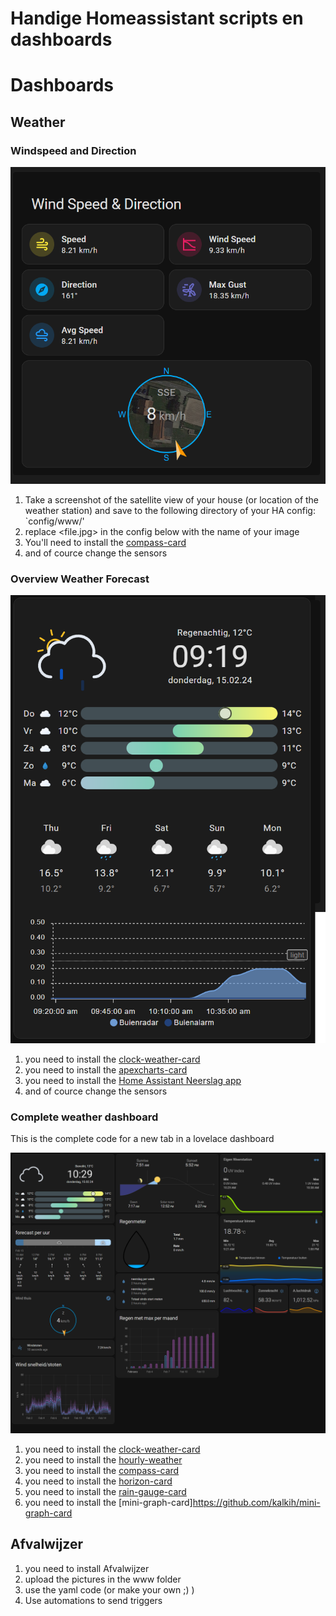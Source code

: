 # Handige Homeassistant scripts en dashboards


# Dashboards

## Weather

### Windspeed and Direction

![windspeed and direction](/Dashboards/LoveLace/Weather/Windspeed_and_direction.png "windspeed and direction")

1. Take a screenshot of the satellite view of your house (or location of the weather station) and save to the following directory of your HA config: `config/www/'
2. replace <file.jpg> in the config below with the name of your image
3. You'll need to install the [compass-card](https://github.com/tomvanswam/compass-card)
4. and of cource change the sensors

### Overview Weather Forecast

![overview weather forecast](/Dashboards/LoveLace/Weather/Overview_Weather_forecast.png "overview weather forecast")

1. you need to install the [clock-weather-card](https://github.com/pkissling/clock-weather-card)
2. you need to install the [apexcharts-card](https://github.com/RomRider/apexcharts-card)
3. you need to install the [Home Assistant Neerslag app](https://github.com/aex351/home-assistant-neerslag-app)
4. and of cource change the sensors

### Complete weather dashboard

This is the complete code for a new tab in a lovelace dashboard

![complete weather dashboard](/Dashboards/LoveLace/Weather/Complete_weather_dashboard.png "complete weather dashboard")

1. you need to install the [clock-weather-card](https://github.com/pkissling/clock-weather-card)
2. you need to install the [hourly-weather](https://github.com/decompil3d/lovelace-hourly-weather)
3. you need to install the [compass-card](https://github.com/tomvanswam/compass-card)
4. you need to install the [horizon-card](https://github.com/rejuvenate/lovelace-horizon-card/)
5. you need to install the [rain-gauge-card](https://github.com/t1gr0u/rain-gauge-card)
6. you need to install the [mini-graph-card]https://github.com/kalkih/mini-graph-card


## Afvalwijzer

1. you need to install Afvalwijzer
2. upload the pictures in the www folder
3. use the yaml code (or make your own ;) )
4. Use automations to send triggers